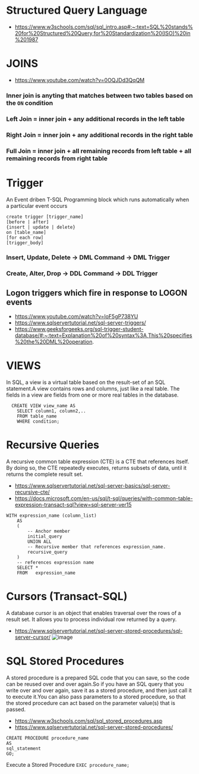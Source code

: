 #  Structured Query Language
  - https://www.w3schools.com/sql/sql_intro.asp#:~:text=SQL%20stands%20for%20Structured%20Query,for%20Standardization%20(ISO)%20in%201987

# JOINS
  - https://www.youtube.com/watch?v=0OQJDd3QqQM

 ### Inner join is anyting that matches between two tables based on the `ON` condition

 ### Left Join = inner join + any additional records in the left table
 ### Right Join = inner join + any additional records in the right table
 ### Full Join = inner join + all remaining records from left table + all remaining records from right table
  
# Trigger
  An Event driben T-SQL Programming block which runs automatically when a particular event occurs
``` 
create trigger [trigger_name] 
[before | after]  
{insert | update | delete}  
on [table_name]  
[for each row]  
[trigger_body] 
```
    
  ### Insert, Update, Delete -> DML Command -> DML Trigger
  ### Create, Alter, Drop -> DDL Command -> DDL Trigger
  ## Logon triggers which fire in response to LOGON events
  - https://www.youtube.com/watch?v=loF5gP738YU
  - https://www.sqlservertutorial.net/sql-server-triggers/
  - https://www.geeksforgeeks.org/sql-trigger-student-database/#:~:text=Explanation%20of%20syntax%3A,This%20specifies%20the%20DML%20operation.
 
  
# VIEWS
  In SQL, a view is a virtual table based on the result-set of an SQL statement.A view contains rows and columns, 
  just like a real table. The fields in a view are fields from one or more real tables in the database.
  
```
  CREATE VIEW view_name AS
    SELECT column1, column2,..
    FROM table_name
    WHERE condition; 
```   
    
# Recursive Queries
  A recursive common table expression (CTE) is a CTE that references itself. By doing so, 
  the CTE repeatedly executes, returns subsets of data, until it returns the complete result set.
  - https://www.sqlservertutorial.net/sql-server-basics/sql-server-recursive-cte/
  - https://docs.microsoft.com/en-us/sql/t-sql/queries/with-common-table-expression-transact-sql?view=sql-server-ver15
 
``` 
WITH expression_name (column_list)
    AS
    (
        -- Anchor member
        initial_query  
        UNION ALL
        -- Recursive member that references expression_name.
        recursive_query  
    )
    -- references expression name
    SELECT *
    FROM   expression_name 
```
# Cursors (Transact-SQL)
  A database cursor is an object that enables traversal over the rows of a result set. It allows you to process individual row returned by a query.
  - https://www.sqlservertutorial.net/sql-server-stored-procedures/sql-server-cursor/
  ![image](https://user-images.githubusercontent.com/11143215/157333980-e8dbf2ef-8762-4c3d-896a-4121727f3272.png)

# SQL Stored Procedures
  A stored procedure is a prepared SQL code that you can save, so the code can be reused over and over again.So if you have an SQL query 
  that you write over and over again, save it as a stored procedure, and then just call it to execute it.You can also pass parameters to a 
  stored procedure, so that the stored procedure can act based on the parameter value(s) that is passed.
  - https://www.w3schools.com/sql/sql_stored_procedures.asp
  - https://www.sqlservertutorial.net/sql-server-stored-procedures/


```
CREATE PROCEDURE procedure_name
AS
sql_statement
GO;
```
Execute a Stored Procedure
``` EXEC procedure_name; ```

    
    
